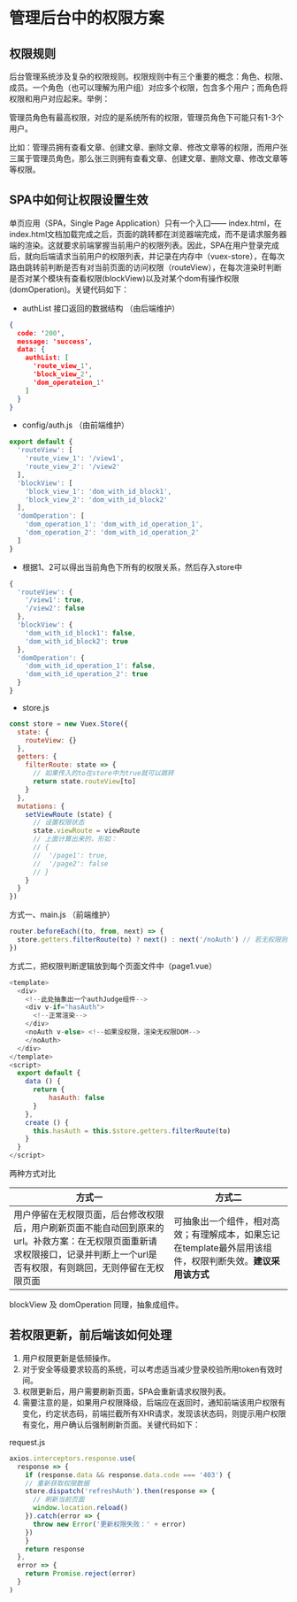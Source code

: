 # 管理后台中的权限方案

## 权限规则

后台管理系统涉及复杂的权限规则。权限规则中有三个重要的概念：角色、权限、成员。一个角色（也可以理解为用户组）对应多个权限，包含多个用户；而角色将权限和用户对应起来。举例：

管理员角色有最高权限，对应的是系统所有的权限，管理员角色下可能只有1-3个用户。

比如：管理员拥有查看文章、创建文章、删除文章、修改文章等的权限，而用户张三属于管理员角色，那么张三则拥有查看文章、创建文章、删除文章、修改文章等等权限。

## SPA中如何让权限设置生效

单页应用（SPA，Single Page Application）只有一个入口—— index.html，在index.html文档加载完成之后，页面的跳转都在浏览器端完成，而不是请求服务器端的渲染。这就要求前端掌握当前用户的权限列表。因此，SPA在用户登录完成后，就向后端请求当前用户的权限列表，并记录在内存中（vuex-store），在每次路由跳转前判断是否有对当前页面的访问权限（routeView），在每次渲染时判断是否对某个模块有查看权限(blockView)以及对某个dom有操作权限(domOperation)。关键代码如下：

+ authList 接口返回的数据结构 （由后端维护）

```json
{
  code: '200',
  message: 'success',
  data: {
    authList: [
      'route_view_1',
      'block_view_2',
      'dom_operateion_1'
    ]
  }
}
```

+ config/auth.js （由前端维护）

```js
export default {
  'routeView': [
    'route_view_1': '/view1',
    'route_view_2': '/view2'
  ],
  'blockView': [
    'block_view_1': 'dom_with_id_block1',
    'block_view_2': 'dom_with_id_block2'
  ],
  'domOperation': [
    'dom_operation_1': 'dom_with_id_operation_1',
    'dom_operation_2': 'dom_with_id_operation_2'
  ]
}
```

+ 根据1、2可以得出当前角色下所有的权限关系，然后存入store中

```js
{
  'routeView': {
    '/view1': true,
    '/view2': false
  },
  'blockView': {
    'dom_with_id_block1': false,
    'dom_with_id_block2': true
  },
  'domOperation': {
    'dom_with_id_operation_1': false,
    'dom_with_id_operation_2': true
  }
}
```

+ store.js

```js
const store = new Vuex.Store({
  state: {
    routeView: {}
  },
  getters: {
    filterRoute: state => {
      // 如果传入的to在store中为true就可以跳转
      return state.routeView[to]
    }
  },
  mutations: {
    setViewRoute (state) {
      // 设置权限状态
      state.viewRoute = viewRoute
      // 上面计算出来的，形如：
      // {
      //  '/page1': true,
      //  '/page2': false
      // }
    }
  }
})
```

方式一、main.js （前端维护）

```js
router.beforeEach((to, from, next) => {
  store.getters.filterRoute(to) ? next() : next('/noAuth') // 若无权限则跳转到无权限提示页面
})
```

方式二，把权限判断逻辑放到每个页面文件中（page1.vue）

```js
<template>
  <div>
    <!--此处抽象出一个authJudge组件-->
    <div v-if="hasAuth">
      <!--正常渲染-->
    </div>
    <noAuth v-else> <!--如果没权限，渲染无权限DOM-->
    </noAuth>
  </div>
</template>
<script>
  export default {
    data () {
      return {
          hasAuth: false
      }
    },
    create () {
      this.hasAuth = this.$store.getters.filterRoute(to)
    }
  }
</script>
```

两种方式对比

|方式一|方式二|
|-|-|
|用户停留在无权限页面，后台修改权限后，用户刷新页面不能自动回到原来的url。补救方案：在无权限页面重新请求权限接口，记录并判断上一个url是否有权限，有则跳回，无则停留在无权限页面|可抽象出一个组件，相对高效；有理解成本，如果忘记在template最外层用该组件，权限判断失效。**建议采用该方式**|

blockView 及 domOperation 同理，抽象成组件。

## 若权限更新，前后端该如何处理

1. 用户权限更新是低频操作。
2. 对于安全等级要求较高的系统，可以考虑适当减少登录校验所用token有效时间。
3. 权限更新后，用户需要刷新页面，SPA会重新请求权限列表。
4. 需要注意的是，如果用户权限降级，后端应在返回时，通知前端该用户权限有变化，约定状态码，前端拦截所有XHR请求，发现该状态码，则提示用户权限有变化，用户确认后强制刷新页面。关键代码如下：

request.js

```js
axios.interceptors.response.use(
  response => {
    if (response.data && response.data.code === '403') {
    // 重新获取权限数据
    store.dispatch('refreshAuth').then(response => {
      // 刷新当前页面
      window.location.reload()
    }).catch(error => {
      throw new Error('更新权限失败：' + error)
    })
    }
    return response
  },
  error => {
    return Promise.reject(error)
  }
)
```
